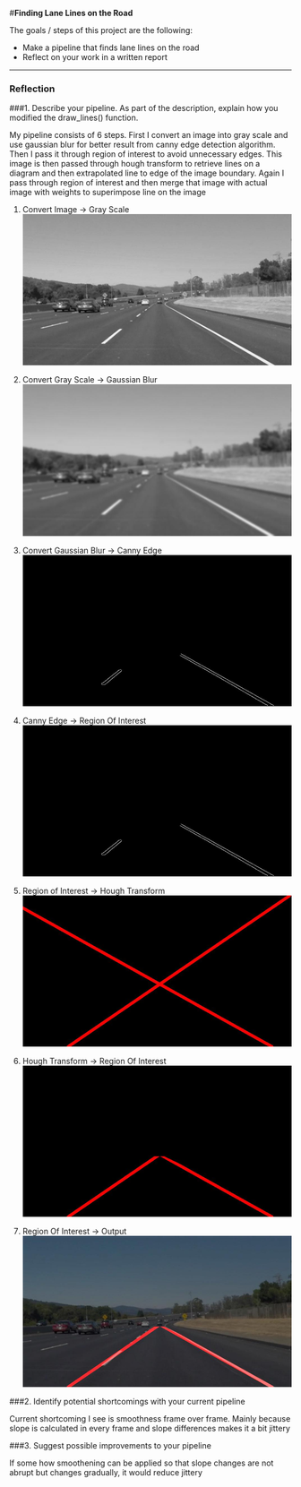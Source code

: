 #**Finding Lane Lines on the Road** 

The goals / steps of this project are the following:

* Make a pipeline that finds lane lines on the road
* Reflect on your work in a written report


[//]: # (Image References)

[image1]: ./test_images/solidWhiteCurve.jpg_gscale.jpg "Grayscale"
[image2]: ./test_images/solidWhiteCurve.jpg_gblur.jpg "Gaussianblur"
[image3]: ./test_images/solidWhiteCurve.jpg_canny.jpg "Cannyedge"
[image4]: ./test_images/solidWhiteCurve.jpg_region.jpg "Regionofinterest"
[image5]: ./test_images/solidWhiteCurve.jpg_hough.jpg "Houghtransform"
[image6]: ./test_images/solidWhiteCurve.jpg_region2.jpg "Regionofinterest2"
[image7]: ./test_images/solidWhiteCurve.jpg_output.jpg "Output"

---

### Reflection

###1. Describe your pipeline. As part of the description, explain how you modified the draw_lines() function.

My pipeline consists of 6 steps. First I convert an image into gray scale and use gaussian blur for better result from canny edge detection algorithm. Then I pass it through region of interest to avoid unnecessary edges. This image is then passed through hough transform to retrieve lines on a diagram and then extrapolated line to edge of the image boundary. Again I pass through region of interest and then merge that image with actual image with weights to superimpose line on the image


1.	Convert Image -> Gray Scale
![Gray Scale][image1]

2. Convert Gray Scale -> Gaussian Blur
![Gaussian Blur][image2]

3. Convert Gaussian Blur -> Canny Edge
![Canny Edge][image3]

4. Canny Edge -> Region Of Interest
![Region of Interest][image4]

5. Region of Interest -> Hough Transform
![Hough Transform][image5]

6. Hough Transform -> Region Of Interest
![Region of Interest][image6]

7. Region Of Interest -> Output
![Output][image7]


###2. Identify potential shortcomings with your current pipeline

Current shortcoming I see is smoothness frame over frame. Mainly because slope is calculated in every frame and slope differences makes it a bit jittery

###3. Suggest possible improvements to your pipeline

If some how smoothening can be applied so that slope changes are not abrupt but changes gradually, it would reduce jittery
